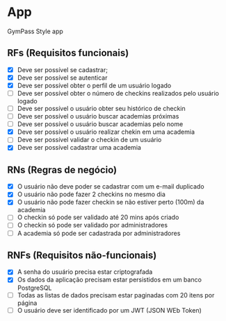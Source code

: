# App

GymPass Style app

## RFs (Requisitos funcionais)

- [x] Deve ser possível se cadastrar;
- [x] Deve ser possível se autenticar
- [x] Deve ser possível obter o perfil de um usuário logado
- [ ] Deve ser possível obter o número de checkins realizados pelo usuário logado
- [ ] Deve ser possível o usuário obter seu histórico de checkin
- [ ] Deve ser possível o usuário buscar academias próximas
- [ ] Deve ser possível o usuário buscar academias pelo nome
- [x] Deve ser possível o usuário realizar chekin em uma academia
- [ ] Deve ser possível validar o checkin de um usuário
- [x] Deve ser possível cadastrar uma academia

## RNs (Regras de negócio)

- [x] O usuário não deve poder se cadastrar com um e-mail duplicado
- [x] O usuário não pode fazer 2 checkins no mesmo dia
- [x] O usuário não pode fazer checkin se não estiver perto (100m) da academia
- [ ] O checkin só pode ser validado até 20 mins após criado
- [ ] O checkin só pode ser validado por administradores
- [ ] A academia só pode ser cadastrada por administradores

## RNFs (Requisitos não-funcionais)

- [x] A senha do usuário precisa estar criptografada
- [x] Os dados da aplicação precisam estar persistidos em um banco PostgreSQL
- [ ] Todas as listas de dados precisam estar paginadas com 20 itens por página
- [ ] O usuário deve ser identificado por um JWT (JSON WEb Token)